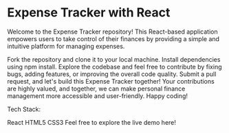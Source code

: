 # Expense Tracker with React

Welcome to the Expense Tracker repository! This React-based application empowers users to take control of their finances by providing a simple and intuitive platform for managing expenses.

Fork the repository and clone it to your local machine.
Install dependencies using npm install.
Explore the codebase and feel free to contribute by fixing bugs, adding features, or improving the overall code quality.
Submit a pull request, and let's build this Expense Tracker together!
Your contributions are highly valued, and together, we can make personal finance management more accessible and user-friendly. Happy coding!

Tech Stack:

React
HTML5
CSS3
Feel free to explore the live demo here!
